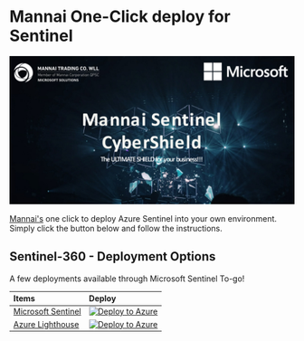 # Mannai One-Click deploy for Sentinel

<img src="resources/images/Mannai.png" alt="Mannai One-Click deploy for Sentinel" width="800"/>

[Mannai's](https://mannai.com/) one click to deploy Azure Sentinel into your own environment. Simply click the button below and follow the instructions.

## Sentinel-360 - Deployment Options

A few deployments available through Microsoft Sentinel To-go!

| Items | Deploy | 
| :---| :---| 
| [Microsoft Sentinel](https://github.com/mannai-corporation/Sentinel-360/tree/main/microsoft-sentinel) | [![Deploy to Azure](https://aka.ms/deploytoazurebutton)](https://portal.azure.com/#create/Microsoft.Template/uri/https%3A%2F%2Fraw.githubusercontent.com%2Fmannai-corporation%2FSentinel-360%2Fmain%2Fmicrosoft-sentinel%2Fuidefinition.json) |
| [Azure Lighthouse](https://github.com/mannai-corporation/Sentinel-360/tree/main/deploy-lighthouse) | [![Deploy to Azure](https://aka.ms/deploytoazurebutton)](https://portal.azure.com/#create/Microsoft.Template/uri/https%3A%2F%2Fraw.githubusercontent.com%2FMannai-Microsoft-Solutions%2FAzure-Lighthouse-MDR-Onboarding%2Fmain%2Fdeploy-lighthouse%2Flighthousedeploy.json) |


